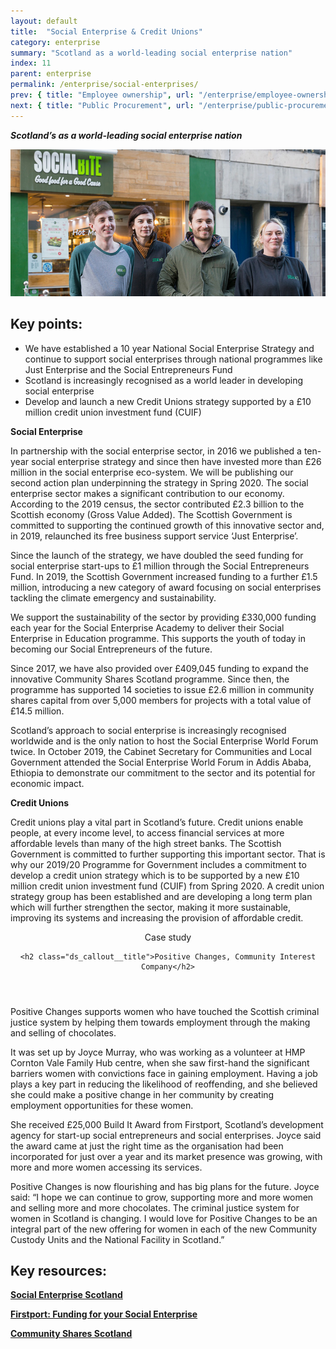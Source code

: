 ```yaml
---
layout: default
title:  "Social Enterprise & Credit Unions"
category: enterprise
summary: "Scotland as a world-leading social enterprise nation"
index: 11
parent: enterprise
permalink: /enterprise/social-enterprises/
prev: { title: "Employee ownership", url: "/enterprise/employee-ownership/" }
next: { title: "Public Procurement", url: "/enterprise/public-procurement/" }
---
```

***Scotland’s as a world-leading social enterprise nation***

![A photograph of staff standing outside the Social Bite, social enterprise in Edinburgh](/assets/images/pageimages/Enterprise.12.jpg)

## Key points:

- We have established a 10 year National Social Enterprise Strategy and continue to support social enterprises through national programmes like Just Enterprise and the Social Entrepreneurs Fund
- Scotland is increasingly recognised as a world leader in developing social enterprise
- Develop and launch a new Credit Unions strategy supported by a £10 million credit union investment fund (CUIF)

**Social Enterprise**

In partnership with the social enterprise sector, in 2016 we published a ten-year social enterprise strategy and since then have invested more than £26 million in the social enterprise eco-system. We will be publishing our second action plan underpinning the strategy in Spring 2020.  The social enterprise sector makes a significant contribution to our economy. According to the 2019 census, the sector contributed £2.3 billion to the Scottish economy (Gross Value Added). The Scottish Government is committed to supporting the continued growth of this innovative sector and, in 2019, relaunched its free business support service ‘Just Enterprise’.

Since the launch of the strategy, we have doubled the seed funding for social enterprise start-ups to £1 million through the Social Entrepreneurs Fund. In 2019, the Scottish Government increased funding to a further £1.5 million, introducing a new category of award focusing on social enterprises tackling the climate emergency and sustainability.

We support the sustainability of the sector by providing £330,000 funding each year for the Social Enterprise Academy to deliver their Social Enterprise in Education programme. This supports the youth of today in becoming our Social Entrepreneurs of the future.

Since 2017, we have also provided over £409,045 funding to expand the innovative Community Shares Scotland programme. Since then, the programme has supported 14 societies to issue £2.6 million in community shares capital from over 5,000 members for projects with a total value of £14.5 million.

Scotland’s approach to social enterprise is increasingly recognised worldwide and is the only nation to host the Social Enterprise World Forum twice.  In October 2019, the Cabinet Secretary for Communities and Local Government attended the Social Enterprise World Forum in Addis Ababa, Ethiopia to demonstrate our commitment to the sector and its potential for economic impact.

**Credit Unions**

Credit unions play a vital part in Scotland’s future.  Credit unions enable people, at every income level, to access financial services at more affordable levels than many of the high street banks.
The Scottish Government is committed to further supporting this important sector.  That is why our 2019/20 Programme for Government includes a commitment to develop a credit union strategy which is to be supported by a new £10 million credit union investment fund (CUIF)  from Spring 2020.  A credit union strategy group has been established and are developing a long term plan which will further strengthen the sector, making it more sustainable, improving its systems and increasing the provision of affordable credit.

<div class="ds_callout">
<header>
    <div class="ds_callout__label ds_content-label">Case study</div>

    <h2 class="ds_callout__title">Positive Changes, Community Interest Company</h2>
</header>

<div class="ds_callout__content" markdown="1">
Positive Changes supports women who have touched the Scottish criminal justice system by helping them towards employment through the making and selling of chocolates.

It was set up by Joyce Murray, who was working as a volunteer at HMP Cornton Vale Family Hub centre, when she saw first-hand the significant barriers women with convictions face in gaining employment. Having a job plays a key part in reducing the likelihood of reoffending, and she believed she could make a positive change in her community by creating employment opportunities for these women.

She received £25,000 Build It Award from Firstport, Scotland’s development agency for start-up social entrepreneurs and social enterprises. Joyce said the award came at just the right time as the organisation had been incorporated for just over a year and its market presence was growing, with more and more women accessing its services.

Positive Changes is now flourishing and has big plans for the future. Joyce said: “I hope we can continue to grow, supporting more and more women and selling more and more chocolates. The criminal justice system for women in Scotland is changing. I would love for Positive Changes to be an integral part of the new offering for women in each of the new Community Custody Units and the National Facility in Scotland.”
</div>
</div>

## Key resources:

**[Social Enterprise Scotland](https://www.socialenterprisescotland.org.uk/)**

**[Firstport: Funding for your Social Enterprise](http://www.firstport.org.uk/funding)**

**[Community Shares Scotland](http://communitysharesscotland.org.uk/)**
